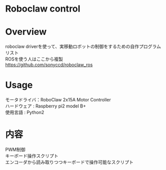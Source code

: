 # Roboclaw control
# Overview
roboclaw driverを使って、実移動ロボットの制御をするための自作プログラムリスト    
ROSを使う人はここから複製    
https://github.com/sonyccd/roboclaw_ros

# Usage
モータドライバ：RoboClaw 2x15A Motor Controller    
ハードウェア : Raspberry pi2 model B+    
使用言語 : Python2

# 内容
PWM制御    
キーボード操作スクリプト    
エンコーダから読み取りつつキーボードで操作可能なスクリプト

